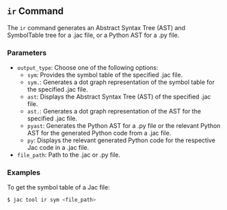 ## `ir` Command

The `ir` command generates an Abstract Syntax Tree (AST) and SymbolTable tree for a .jac file, or a Python AST for a .py file.

### Parameters

- `output_type`: Choose one of the following options:
  - `sym`: Provides the symbol table of the specified .jac file.
  - `sym.`: Generates a dot graph representation of the symbol table for the specified .jac file.
  - `ast`: Displays the Abstract Syntax Tree (AST) of the specified .jac file.
  - `ast.`: Generates a dot graph representation of the AST for the specified .jac file.
  - `pyast`: Generates the Python AST for a .py file or the relevant Python AST for the generated Python code from a .jac file.
  - `py`: Displays the relevant generated Python code for the respective Jac code in a .jac file.
- `file_path`: Path to the .jac or .py file.

### Examples

To get the symbol table of a Jac file:

```bash
$ jac tool ir sym <file_path>
